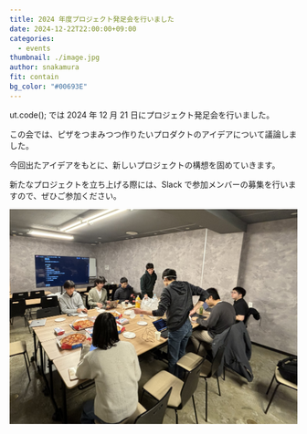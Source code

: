 ```yaml
---
title: 2024 年度プロジェクト発足会を行いました
date: 2024-12-22T22:00:00+09:00
categories:
  - events
thumbnail: ./image.jpg
author: snakamura
fit: contain
bg_color: "#00693E"
---
```


ut.code(); では 2024 年 12 月 21 日にプロジェクト発足会を行いました。

この会では、ピザをつまみつつ作りたいプロダクトのアイデアについて議論しました。

今回出たアイデアをもとに、新しいプロジェクトの構想を固めていきます。

新たなプロジェクトを立ち上げる際には、Slack で参加メンバーの募集を行いますので、ぜひご参加ください。

![当日の様子](./scene1.jpg)
